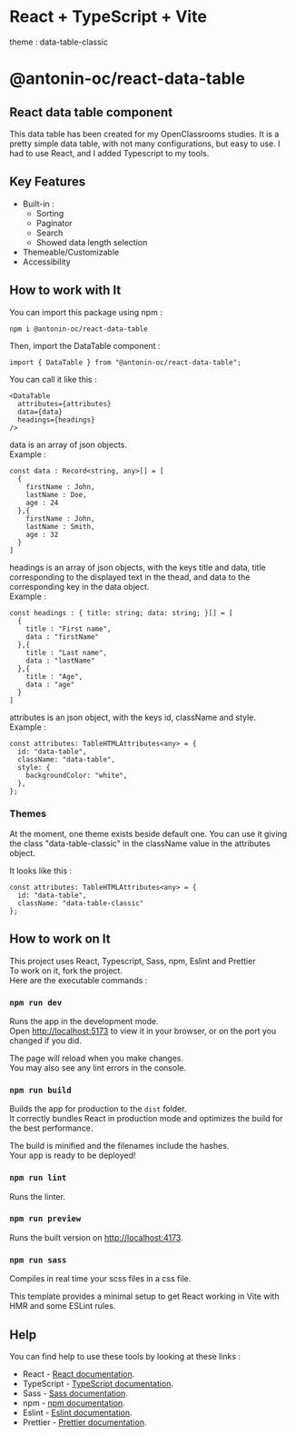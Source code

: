# React + TypeScript + Vite

theme : data-table-classic

# @antonin-oc/react-data-table

## React data table component

This data table has been created for my OpenClassrooms studies. It is a pretty simple data table, with not many configurations, but easy to use. I had to use React, and I added Typescript to my tools.

## Key Features

- Built-in :
  - Sorting
  - Paginator
  - Search
  - Showed data length selection
- Themeable/Customizable
- Accessibility

## How to work with It

You can import this package using npm :

```
npm i @antonin-oc/react-data-table
```

Then, import the DataTable component :

```
import { DataTable } from "@antonin-oc/react-data-table";
```

You can call it like this :

```
<DataTable
  attributes={attributes}
  data={data}
  headings={headings}
/>
```

data is an array of json objects.\
Example :

```
const data : Record<string, any>[] = [
  {
    firstName : John,
    lastName : Doe,
    age : 24
  },{
    firstName : John,
    lastName : Smith,
    age : 32
  }
]
```

headings is an array of json objects, with the keys title and data, title corresponding to the displayed text in the thead, and data to the corresponding key in the data object.\
Example :

```
const headings : { title: string; data: string; }[] = [
  {
    title : "First name",
    data : "firstName"
  },{
    title : "Last name",
    data : "lastName"
  },{
    title : "Age",
    data : "age"
  }
]
```

attributes is an json object, with the keys id, className and style.\
Example :

```
const attributes: TableHTMLAttributes<any> = {
  id: "data-table",
  className: "data-table",
  style: {
    backgroundColor: "white",
  },
};
```

### Themes

At the moment, one theme exists beside default one. You can use it giving the class "data-table-classic" in the className value in the attributes object.

It looks like this :

```
const attributes: TableHTMLAttributes<any> = {
  id: "data-table",
  className: "data-table-classic"
};
```

## How to work on It

This project uses React, Typescript, Sass, npm, Eslint and Prettier \
To work on it, fork the project.\
Here are the executable commands :

### `npm run dev`

Runs the app in the development mode.\
Open [http://localhost:5173](http://localhost:5173) to view it in your browser, or on the port you changed if you did.

The page will reload when you make changes.\
You may also see any lint errors in the console.

### `npm run build`

Builds the app for production to the `dist` folder.\
It correctly bundles React in production mode and optimizes the build for the best performance.

The build is minified and the filenames include the hashes.\
Your app is ready to be deployed!

### `npm run lint`

Runs the linter.

### `npm run preview`

Runs the built version on [http://localhost:4173](http://localhost:4173).

### `npm run sass`

Compiles in real time your scss files in a css file.

This template provides a minimal setup to get React working in Vite with HMR and some ESLint rules.

## Help

You can find help to use these tools by looking at these links :

- React - [React documentation](https://react.dev).
- TypeScript - [TypeScript documentation](https://www.typescriptlang.org/docs/).
- Sass - [Sass documentation](https://sass-lang.com/documentation/).
- npm - [npm documentation](https://docs.npmjs.com).
- Eslint - [Eslint documentation](https://eslint.org/docs/latest/).
- Prettier - [Prettier documentation](https://prettier.io/docs/en/).
